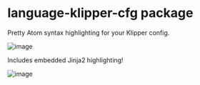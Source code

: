 # language-klipper-cfg package

Pretty Atom syntax highlighting for your Klipper config.

![image](https://user-images.githubusercontent.com/2089/158009434-5b8774b0-1bb9-48b9-b87b-d047632c998a.png)

Includes embedded Jinja2 highlighting!

![image](https://user-images.githubusercontent.com/2089/158009452-345a226a-2b73-4b04-97e4-8ec642795ac4.png)
